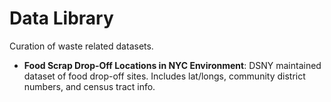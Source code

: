 # Data Library
Curation of waste related datasets.

+ **Food Scrap Drop-Off Locations in NYC Environment**: DSNY maintained dataset of food drop-off sites. Includes lat/longs, community district numbers, and census tract info. 
